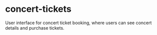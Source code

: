 # concert-tickets
User interface for concert ticket booking, where users can see concert details and purchase tickets.
